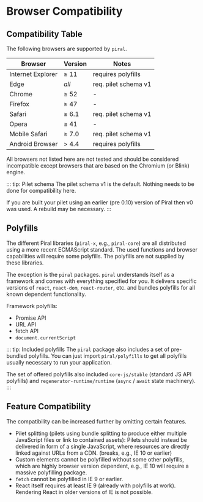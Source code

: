 # Browser Compatibility

## Compatibility Table

The following browsers are supported by `piral`.

| Browser           | Version | Notes                |
|-------------------|---------|----------------------|
| Internet Explorer | ≥ 11    | requires polyfills   |
| Edge              | *all*   | req. pilet schema v1 |
| Chrome            | ≥ 52    | -                    |
| Firefox           | ≥ 47    | -                    |
| Safari            | ≥ 6.1   | req. pilet schema v1 |
| Opera             | ≥ 41    | -                    |
| Mobile Safari     | ≥ 7.0   | req. pilet schema v1 |
| Android Browser   | > 4.4   | requires polyfills   |

All browsers not listed here are not tested and should be considered incompatible except browsers that are based on the Chromium (or Blink) engine.

::: tip: Pilet schema
The pilet schema v1 is the default. Nothing needs to be done for compatibility here.

If you are built your pilet using an earlier (pre 0.10) version of Piral then v0 was used. A rebuild may be necessary.
:::

## Polyfills

The different Piral libraries (`piral-x`, e.g., `piral-core`) are all distributed using a more recent ECMAScript standard. The used functions and browser capabilities will require some polyfills. The polyfills are not supplied by these libraries.

The exception is the `piral` packages. `piral` understands itself as a framework and comes with everything specified for you. It delivers specific versions of `react`, `react-dom`, `react-router`, etc. and bundles polyfills for all known dependent functionality.

Framework polyfills:

- Promise API
- URL API
- fetch API
- `document.currentScript`

::: tip: Included polyfills
The `piral` package also includes a set of pre-bundled polyfills. You can just import `piral/polyfills` to get all polyfills usually necessary to run your application.

The set of offered polyfills also included `core-js/stable` (standard JS API polyfills) and `regenerator-runtime/runtime` (`async` / `await` state machinery).
:::

## Feature Compatibility

The compatibility can be increased further by omitting certain features.

- Pilet splitting (pilets using bundle splitting to produce either multiple JavaScript files or link to contained assets): Pilets should instead be delivered in form of a single JavaScript, where resources are directly linked against URLs from a CDN. (breaks, e.g., IE 10 or earlier)
- Custom elements cannot be polyfilled without some other polyfills, which are highly browser version dependent, e.g., IE 10 will require a massive polyfilling package.
- `fetch` cannot be polyfilled in IE 9 or earlier.
- React itself requires at least IE 9 (already with polyfills at work). Rendering React in older versions of IE is not possible.
